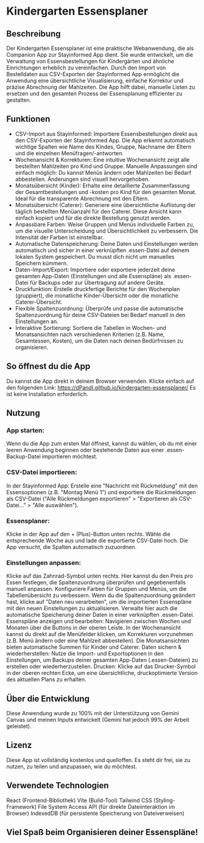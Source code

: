 # Kindergarten Essensplaner
## Beschreibung
Der Kindergarten Essensplaner ist eine praktische Webanwendung, die als Companion App zur Stayinformed App dient. Sie wurde entwickelt, um die Verwaltung von Essensbestellungen für Kindergärten und ähnliche Einrichtungen erheblich zu vereinfachen. Durch den Import von Bestelldaten aus CSV-Exporten der Stayinformed App ermöglicht die Anwendung eine übersichtliche Visualisierung, einfache Korrektur und präzise Abrechnung der Mahlzeiten. Die App hilft dabei, manuelle Listen zu ersetzen und den gesamten Prozess der Essensplanung effizienter zu gestalten.

## Funktionen
- CSV-Import aus Stayinformed: Importiere Essensbestellungen direkt aus den CSV-Exporten der Stayinformed App. Die App erkennt automatisch wichtige Spalten wie Name des Kindes, Gruppe, Nachname der Eltern und die einzelnen Menüfragen/-antworten.
- Wochenansicht & Korrekturen: Eine intuitive Wochenansicht zeigt alle bestellten Mahlzeiten pro Kind und Gruppe. Manuelle Anpassungen sind einfach möglich: Du kannst Menüs ändern oder Mahlzeiten bei Bedarf abbestellen. Änderungen sind visuell hervorgehoben.
- Monatsübersicht (Kinder): Erhalte eine detaillierte Zusammenfassung der Gesamtbestellungen und -kosten pro Kind für den gesamten Monat. Ideal für die transparente Abrechnung mit den Eltern.
- Monatsübersicht (Caterer): Generiere eine übersichtliche Auflistung der täglich bestellten Menüanzahl für den Caterer. Diese Ansicht kann einfach kopiert und für die direkte Bestellung genutzt werden.
- Anpassbare Farben: Weise Gruppen und Menüs individuelle Farben zu, um die visuelle Unterscheidung und Übersichtlichkeit zu verbessern. Die Intensität der Farben ist einstellbar.
- Automatische Datenspeicherung: Deine Daten und Einstellungen werden automatisch und sicher in einer verknüpften .essen-Datei auf deinem lokalen System gespeichert. Du musst dich nicht um manuelles Speichern kümmern.
- Daten-Import/Export: Importiere oder exportiere jederzeit deine gesamten App-Daten (Einstellungen und alle Essenspläne) als .essen-Datei für Backups oder zur Übertragung auf andere Geräte.
- Druckfunktion: Erstelle druckfertige Berichte für den Wochenplan (gruppiert), die monatliche Kinder-Übersicht oder die monatliche Caterer-Übersicht.
- Flexible Spaltenzuordnung: Überprüfe und passe die automatische Spaltenzuordnung für deine CSV-Dateien bei Bedarf manuell in den Einstellungen an.
- Interaktive Sortierung: Sortiere die Tabellen in Wochen- und Monatsansichten nach verschiedenen Kriterien (z.B. Name, Gesamtessen, Kosten), um die Daten nach deinen Bedürfnissen zu organisieren.

## So öffnest du die App
Du kannst die App direkt in deinem Browser verwenden. Klicke einfach auf den folgenden Link:
https://dPandl.github.io/kindergarten-essensplaner/
Es ist keine Installation erforderlich.

## Nutzung
### App starten: 
Wenn du die App zum ersten Mal öffnest, kannst du wählen, ob du mit einer leeren Anwendung beginnen oder bestehende Daten aus einer .essen-Backup-Datei importieren möchtest.
### CSV-Datei importieren:
In der Stayinformed App: Erstelle eine "Nachricht mit Rückmeldung" mit den Essensoptionen (z.B. "Montag Menü 1") und exportiere die Rückmeldungen als CSV-Datei ("Alle Rückmeldungen exportieren" > "Exportieren als CSV-Datei..." > "Alle auswählen").
### Essensplaner: 
Klicke in der App auf den + (Plus)-Button unten rechts. Wähle die entsprechende Woche aus und lade die exportierte CSV-Datei hoch. Die App versucht, die Spalten automatisch zuzuordnen.
### Einstellungen anpassen:
Klicke auf das Zahnrad-Symbol unten rechts.
Hier kannst du den Preis pro Essen festlegen, die Spaltenzuordnung überprüfen und gegebenenfalls manuell anpassen.
Konfiguriere Farben für Gruppen und Menüs, um die Tabellenübersicht zu verbessern.
Wenn du die Spaltenzuordnung geändert hast, klicke auf "Daten neu verarbeiten", um die importierten Essenspläne mit den neuen Einstellungen zu aktualisieren.
Verwalte hier auch die automatische Speicherung deiner Daten in einer verknüpften .essen-Datei.
Essenspläne anzeigen und bearbeiten:
Navigieren zwischen Wochen und Monaten über die Buttons in der oberen Leiste.
In der Wochenansicht kannst du direkt auf die Menüfelder klicken, um Korrekturen vorzunehmen (z.B. Menü ändern oder eine Mahlzeit abbestellen).
Die Monatsansichten bieten automatische Summen für Kinder und Caterer.
Daten sichern & wiederherstellen: Nutze die Import- und Exportoptionen in den Einstellungen, um Backups deiner gesamten App-Daten (.essen-Dateien) zu erstellen oder wiederherzustellen.
Drucken: Klicke auf das Drucker-Symbol in der oberen rechten Ecke, um eine übersichtliche, druckoptimierte Version des aktuellen Plans zu erhalten.

## Über die Entwicklung
Diese Anwendung wurde zu 100% mit der Unterstützung von Gemini Canvas und meinen Inputs entwickelt (Gemini hat jedoch 99% der Arbeit geleistet).

## Lizenz
Diese App ist vollständig kostenlos und quelloffen. Es steht dir frei, sie zu nutzen, zu teilen und anzupassen, wie du möchtest.

## Verwendete Technologien
React (Frontend-Bibliothek)
Vite (Build-Tool)
Tailwind CSS (Styling-Framework)
File System Access API (für direkte Dateiinteraktion im Browser)
IndexedDB (für persistente Speicherung von Dateiverweisen)

## Viel Spaß beim Organisieren deiner Essenspläne!
